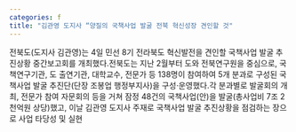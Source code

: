 ```yaml
---
categories: f
title: "김관영 도지사 “양질의 국책사업 발굴 전북 혁신성장 견인할 것"
---
```

전북도(도지사 김관영)는 4일 민선 8기 전라북도 혁신발전을 견인할 국책사업 발굴 추진상황 중간보고회를 개최했다.전북도는 지난 2월부터 도와 전북연구원을 중심으로, 국책연구기관, 도 출연기관, 대학교수, 전문가 등 138명이 참여하여 5개 분과로 구성된 국책사업 발굴 추진단(단장 조봉업 행정부지사)을 구성‧운영했다.각 분과별로 발굴회의 개최, 전문가 참여 자문회의 등을 거쳐 잠정 48건의 국책사업(안)을 발굴(총사업비 7조 2천억원 상당)했고, 이날 김관영 도지사 주재로 국책사업 발굴 추진상황을 점검하는 장으로 사업 타당성 및 실현